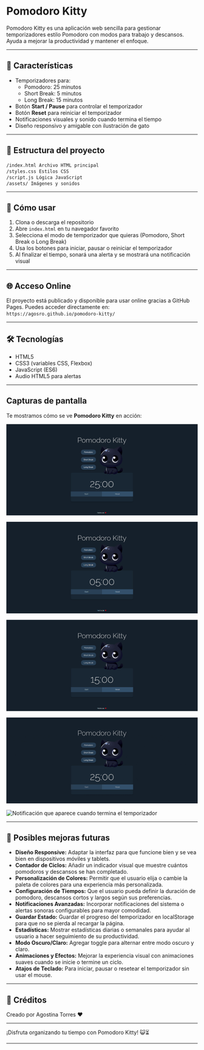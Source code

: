 # Pomodoro Kitty

Pomodoro Kitty es una aplicación web sencilla para gestionar temporizadores estilo Pomodoro con modos para trabajo y descansos. Ayuda a mejorar la productividad y mantener el enfoque.

---

## 🚀 Características

- Temporizadores para:
  - Pomodoro: 25 minutos
  - Short Break: 5 minutos
  - Long Break: 15 minutos
- Botón **Start / Pause** para controlar el temporizador
- Botón **Reset** para reiniciar el temporizador
- Notificaciones visuales y sonido cuando termina el tiempo
- Diseño responsivo y amigable con ilustración de gato

---

## 📁 Estructura del proyecto
```plaintext
/index.html Archivo HTML principal
/styles.css Estilos CSS
/script.js Lógica JavaScript
/assets/ Imágenes y sonidos
```

---

## 🎯 Cómo usar

1. Clona o descarga el repositorio
2. Abre `index.html` en tu navegador favorito
3. Selecciona el modo de temporizador que quieras (Pomodoro, Short Break o Long Break)
4. Usa los botones para iniciar, pausar o reiniciar el temporizador
5. Al finalizar el tiempo, sonará una alerta y se mostrará una notificación visual

---

## 🌐 Acceso Online

El proyecto está publicado y disponible para usar online gracias a GitHub Pages. Puedes acceder directamente en:
`https://agosro.github.io/pomodoro-kitty/`

---

## 🛠 Tecnologías

- HTML5
- CSS3 (variables CSS, Flexbox)
- JavaScript (ES6)
- Audio HTML5 para alertas

---
## Capturas de pantalla

Te mostramos cómo se ve **Pomodoro Kitty** en acción:

![Pantalla principal del Pomodoro Kitty con el temporizador, botones y modo pomodoro seleccionado](assets/Inicio.png)

![Modo descanso corto seleccionado](assets/Shortbreak.png)

![Modo descanso largo seleccionado](assets/Longbreak.png)

![Pomodoro Kitty funcionando](assets/Inicio.gif)

![Notificación que aparece cuando termina el temporizador](assets/Notificación.gif)

---

## 🚀 Posibles mejoras futuras

- **Diseño Responsive:** Adaptar la interfaz para que funcione bien y se vea bien en dispositivos móviles y tablets.
- **Contador de Ciclos:** Añadir un indicador visual que muestre cuántos pomodoros y descansos se han completado.
- **Personalización de Colores:** Permitir que el usuario elija o cambie la paleta de colores para una experiencia más personalizada.
- **Configuración de Tiempos:** Que el usuario pueda definir la duración de pomodoro, descansos cortos y largos según sus preferencias.
- **Notificaciones Avanzadas:** Incorporar notificaciones del sistema o alertas sonoras configurables para mayor comodidad.
- **Guardar Estado:** Guardar el progreso del temporizador en localStorage para que no se pierda al recargar la página.
- **Estadísticas:** Mostrar estadísticas diarias o semanales para ayudar al usuario a hacer seguimiento de su productividad.
- **Modo Oscuro/Claro:** Agregar toggle para alternar entre modo oscuro y claro.
- **Animaciones y Efectos:** Mejorar la experiencia visual con animaciones suaves cuando se inicie o termine un ciclo.
- **Atajos de Teclado:** Para iniciar, pausar o resetear el temporizador sin usar el mouse.

---

## 🤝 Créditos

Creado por Agostina Torres ❤️

---

¡Disfruta organizando tu tiempo con Pomodoro Kitty! 😺⏳

---
